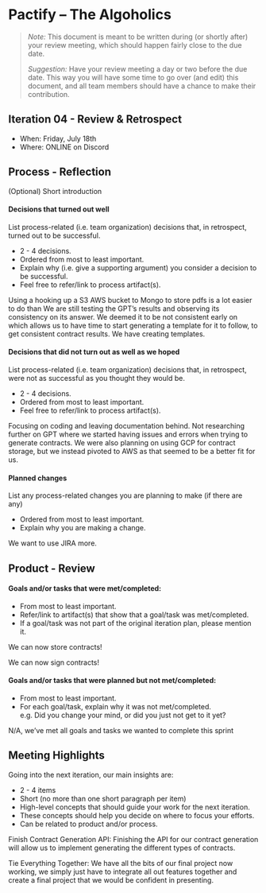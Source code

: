 # Pactify – The Algoholics

 > _Note:_ This document is meant to be written during (or shortly after) your review meeting, which should happen fairly close to the due date.      
 >      
 > _Suggestion:_ Have your review meeting a day or two before the due date. This way you will have some time to go over (and edit) this document, and all team members should have a chance to make their contribution.


## Iteration 04 - Review & Retrospect

 * When: Friday, July 18th
 * Where: ONLINE on Discord

## Process - Reflection

(Optional) Short introduction

#### Decisions that turned out well

List process-related (i.e. team organization) decisions that, in retrospect, turned out to be successful.

 * 2 - 4 decisions.
 * Ordered from most to least important.
 * Explain why (i.e. give a supporting argument) you consider a decision to be successful.
 * Feel free to refer/link to process artifact(s).

Using a hooking up a S3 AWS bucket to Mongo to store pdfs is a lot easier to do than 
We are still testing the GPT’s results and observing its consistency on its answer. We deemed it to be not consistent early on which allows us to have time to start generating a template for it to follow, to get consistent contract results. We have  creating templates. 

#### Decisions that did not turn out as well as we hoped

List process-related (i.e. team organization) decisions that, in retrospect, were not as successful as you thought they would be.

 * 2 - 4 decisions.
 * Ordered from most to least important.
 * Feel free to refer/link to process artifact(s).

Focusing on coding and leaving documentation behind.
Not researching further on GPT where we started having issues and errors when trying to generate contracts.
We were also planning on using GCP for contract storage, but we instead pivoted to AWS as that seemed to be a better fit for us. 


#### Planned changes

List any process-related changes you are planning to make (if there are any)

 * Ordered from most to least important.
 * Explain why you are making a change.

We want to use JIRA more. 

## Product - Review

#### Goals and/or tasks that were met/completed:

 * From most to least important.
 * Refer/link to artifact(s) that show that a goal/task was met/completed.
 * If a goal/task was not part of the original iteration plan, please mention it.

We can now store contracts!

We can now sign contracts!

#### Goals and/or tasks that were planned but not met/completed:

 * From most to least important.
 * For each goal/task, explain why it was not met/completed.      
   e.g. Did you change your mind, or did you just not get to it yet?

N/A, we’ve met all goals and tasks we wanted to complete this sprint


## Meeting Highlights

Going into the next iteration, our main insights are:

 * 2 - 4 items
 * Short (no more than one short paragraph per item)
 * High-level concepts that should guide your work for the next iteration.
 * These concepts should help you decide on where to focus your efforts.
 * Can be related to product and/or process.

Finish Contract Generation API: Finishing the API for our contract generation will allow us to implement generating the different types of contracts.

Tie Everything Together: We have all the bits of our final project now working, we simply just have to integrate all out features together and create a final project that we would be confident in presenting.